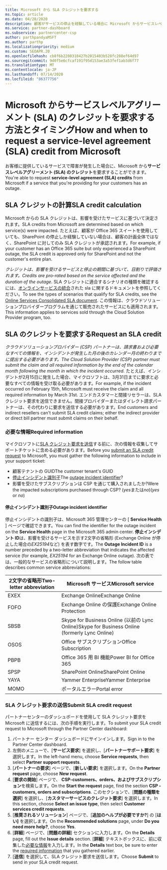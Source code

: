 ```yaml
---
title: Microsoft から SLA クレジットを要求する
ms.topic: article
ms.date: 04/28/2020
description: 顧客がサービスの停止を経験している場合に Microsoft からサービスレベルアグリーメント (SLA) のクレジットを要求するための特典、制限、および手順について説明します。
ms.service: partner-dashboard
ms.subservice: partnercenter-csp
author: parthpandyaMSFT
ms.author: parthp
ms.localizationpriority: medium
ms.custom: SEOAPR.20
ms.openlocfilehash: cb8f6b2280318427b2015403b528fc288ef64d97
ms.sourcegitcommit: 9d0f5e6cfcaf191f95d153ae3a53fef1ab3d6f77
ms.translationtype: MT
ms.contentlocale: ja-JP
ms.lasthandoff: 07/14/2020
ms.locfileid: "86377756"
---
```

# <a name="how-and-when-to-request-a-service-level-agreement-sla-credit-from-microsoft"></a><span data-ttu-id="78d55-103">Microsoft からサービスレベルアグリーメント (SLA) のクレジットを要求する方法とタイミング</span><span class="sxs-lookup"><span data-stu-id="78d55-103">How and when to request a service-level agreement (SLA) credit from Microsoft</span></span>

<span data-ttu-id="78d55-104">お客様に提供しているサービスで障害が発生した場合に、Microsoft から**サービスレベルアグリーメント (SLA) のクレジット**を要求することができます。</span><span class="sxs-lookup"><span data-stu-id="78d55-104">You're able to request **service-level agreement (SLA) credits** from Microsoft if a service that you're providing for your customers has an outage.</span></span>

## <a name="sla-credit-calculation"></a><span data-ttu-id="78d55-105">SLA クレジットの計算</span><span class="sxs-lookup"><span data-stu-id="78d55-105">SLA credit calculation</span></span>

<span data-ttu-id="78d55-106">Microsoft からの SLA クレジットは、影響を受けたサービスに基づいて決定されます。</span><span class="sxs-lookup"><span data-stu-id="78d55-106">SLA credits from Microsoft are determined based on which service(s) were impacted.</span></span> <span data-ttu-id="78d55-107">たとえば、顧客が Office 365 スイートを使用していても、SharePoint の停止しか経験していない場合は、顧客の計画全体ではなく、SharePoint に対してのみ SLA クレジットが承認されます。</span><span class="sxs-lookup"><span data-stu-id="78d55-107">For example, if your customer has an Office 365 suite but only experienced a SharePoint outage, the SLA credit is approved only for SharePoint and not the customer's entire plan.</span></span>

<span data-ttu-id="78d55-108">*クレジットは、影響を受けるサービスと停止の期間に基づいて、日割りで評価されます。*</span><span class="sxs-lookup"><span data-stu-id="78d55-108">*Credits are pro-rated based on the service affected and the duration of the outage.*</span></span> <span data-ttu-id="78d55-109">SLA クレジットに適合するシナリオの種類を確認するには、[オンラインサービスの統合](http://www.microsoftvolumelicensing.com/DocumentSearch.aspx?Mode=3&DocumentTypeId=37)された sla に関するドキュメントを参照してください。</span><span class="sxs-lookup"><span data-stu-id="78d55-109">To see the types of scenarios that qualify for SLA credits, see the [Online Services Consolidated SLA document](http://www.microsoftvolumelicensing.com/DocumentSearch.aspx?Mode=3&DocumentTypeId=37).</span></span> <span data-ttu-id="78d55-110">この情報は、クラウドソリューションプロバイダープログラムを通じて販売されたサービスにも適用されます。</span><span class="sxs-lookup"><span data-stu-id="78d55-110">This information applies to services sold through the Cloud Solution Provider program, too.</span></span>

## <a name="request-an-sla-credit"></a><span data-ttu-id="78d55-111">SLA のクレジットを要求する</span><span class="sxs-lookup"><span data-stu-id="78d55-111">Request an SLA credit</span></span>

<span data-ttu-id="78d55-112">*クラウドソリューションプロバイダー (CSP) パートナーは、請求書および必要なすべての情報を、インシデントが発生した月の後のカレンダー月の終わりまでに提出する必要があります。*</span><span class="sxs-lookup"><span data-stu-id="78d55-112">*The Cloud Solution Provider (CSP) partner must submit the claim and all required information by the end of the calendar month following the month in which the incident occurred.*</span></span> <span data-ttu-id="78d55-113">たとえば、インシデントが2月15日に発生した場合、マイクロソフトは、3月31日までに要求と必要なすべての情報を受け取る必要があります。</span><span class="sxs-lookup"><span data-stu-id="78d55-113">For example, if the incident occurred on February 15th, Microsoft must receive the claim and all required information by March 31st.</span></span> <span data-ttu-id="78d55-114">エンドカスタマーと間接リセラーは、SLA クレジット要求を送信できません。間接プロバイダーまたはダイレクト請求パートナーは、その代わりに要求を送信する必要があります。</span><span class="sxs-lookup"><span data-stu-id="78d55-114">End customers and indirect resellers can't submit SLA credit claims; either the indirect provider or direct bill partner must submit claims on their behalf.</span></span>

### <a name="required-information"></a><span data-ttu-id="78d55-115">必要な情報</span><span class="sxs-lookup"><span data-stu-id="78d55-115">Required information</span></span>

<span data-ttu-id="78d55-116">マイクロソフトに[SLA クレジット要求を送信](#submit-sla-credit-request)する前に、次の情報を収集してサポートチケットに含める必要があります。</span><span class="sxs-lookup"><span data-stu-id="78d55-116">Before you [submit an SLA credit request](#submit-sla-credit-request) to Microsoft, you must gather the following information to include in your support ticket:</span></span>

- <span data-ttu-id="78d55-117">顧客テナントの GUID</span><span class="sxs-lookup"><span data-stu-id="78d55-117">The customer tenant's GUID</span></span>
- <span data-ttu-id="78d55-118">[停止インシデント識別子](#outage-incident-identifier)</span><span class="sxs-lookup"><span data-stu-id="78d55-118">The [outage incident identifier](#outage-incident-identifier)?</span></span>
- <span data-ttu-id="78d55-119">影響を受けたサブスクリプションは CSP を通じて購入されましたか?</span><span class="sxs-lookup"><span data-stu-id="78d55-119">Were the impacted subscriptions purchased through CSP?</span></span> <span data-ttu-id="78d55-120">(*yes*または*no*)</span><span class="sxs-lookup"><span data-stu-id="78d55-120">(*yes* or *no*)</span></span>

#### <a name="outage-incident-identifier"></a><span data-ttu-id="78d55-121">停止インシデント識別子</span><span class="sxs-lookup"><span data-stu-id="78d55-121">Outage incident identifier</span></span>

<span data-ttu-id="78d55-122">停止インシデントの識別子は、Microsoft 365 管理センターの [ **Service Health** ] ページで確認できます。</span><span class="sxs-lookup"><span data-stu-id="78d55-122">You can find the identifier for the outage incident on the **Service Health** page in the Microsoft 365 admin center.</span></span> <span data-ttu-id="78d55-123">**停止インシデント ID**は、影響を受けるサービスを示す2文字の省略形 (Exchange Online が停止した場合の*EX25194*など) を表す数字です。</span><span class="sxs-lookup"><span data-stu-id="78d55-123">The **Outage Incident ID** is a number preceded by a two-letter abbreviation that indicates the affected service (for example, *EX25194* for an Exchange Online outage).</span></span> <span data-ttu-id="78d55-124">次の表では、一般的なサービスの省略形について説明します。</span><span class="sxs-lookup"><span data-stu-id="78d55-124">The follow table describes common service abbreviations:</span></span>

| <span data-ttu-id="78d55-125">2文字の省略形</span><span class="sxs-lookup"><span data-stu-id="78d55-125">Two-letter abbreviation</span></span> | <span data-ttu-id="78d55-126">Microsoft サービス</span><span class="sxs-lookup"><span data-stu-id="78d55-126">Microsoft service</span></span> |
| ----------------------- | ----------------- |
| <span data-ttu-id="78d55-127">EX</span><span class="sxs-lookup"><span data-stu-id="78d55-127">EX</span></span> | <span data-ttu-id="78d55-128">Exchange Online</span><span class="sxs-lookup"><span data-stu-id="78d55-128">Exchange Online</span></span> |
| <span data-ttu-id="78d55-129">FO</span><span class="sxs-lookup"><span data-stu-id="78d55-129">FO</span></span> | <span data-ttu-id="78d55-130">Exchange Online の保護</span><span class="sxs-lookup"><span data-stu-id="78d55-130">Exchange Online Protection</span></span> |
| <span data-ttu-id="78d55-131">SB</span><span class="sxs-lookup"><span data-stu-id="78d55-131">SB</span></span> | <span data-ttu-id="78d55-132">Skype for Business Online (以前の Lync Online)</span><span class="sxs-lookup"><span data-stu-id="78d55-132">Skype for Business Online (formerly Lync Online)</span></span> |
| <span data-ttu-id="78d55-133">OS</span><span class="sxs-lookup"><span data-stu-id="78d55-133">OS</span></span> | <span data-ttu-id="78d55-134">Office サブスクリプション</span><span class="sxs-lookup"><span data-stu-id="78d55-134">Office Subscription</span></span> |
| <span data-ttu-id="78d55-135"> PB</span><span class="sxs-lookup"><span data-stu-id="78d55-135">PB</span></span> | <span data-ttu-id="78d55-136">Office 365 用 BI 機能</span><span class="sxs-lookup"><span data-stu-id="78d55-136">Power BI for Office 365</span></span> |
| <span data-ttu-id="78d55-137">SP</span><span class="sxs-lookup"><span data-stu-id="78d55-137">SP</span></span> | <span data-ttu-id="78d55-138">SharePoint Online</span><span class="sxs-lookup"><span data-stu-id="78d55-138">SharePoint Online</span></span> |
| <span data-ttu-id="78d55-139">YA</span><span class="sxs-lookup"><span data-stu-id="78d55-139">YA</span></span> | <span data-ttu-id="78d55-140">Yammer Enterprise</span><span class="sxs-lookup"><span data-stu-id="78d55-140">Yammer Enterprise</span></span> |
| <span data-ttu-id="78d55-141">MO</span><span class="sxs-lookup"><span data-stu-id="78d55-141">MO</span></span> | <span data-ttu-id="78d55-142">ポータルエラー</span><span class="sxs-lookup"><span data-stu-id="78d55-142">Portal error</span></span> |

### <a name="submit-sla-credit-request"></a><span data-ttu-id="78d55-143">SLA クレジット要求の送信</span><span class="sxs-lookup"><span data-stu-id="78d55-143">Submit SLA credit request</span></span>

<span data-ttu-id="78d55-144">パートナーセンターのダッシュボードを使用して SLA クレジット要求を Microsoft に送信するには、次の手順を実行します。</span><span class="sxs-lookup"><span data-stu-id="78d55-144">To submit your SLA credit request to Microsoft through the Partner Center dashboard:</span></span>

1. <span data-ttu-id="78d55-145">パートナー センター ダッシュボードにサインインします。</span><span class="sxs-lookup"><span data-stu-id="78d55-145">Sign in to the Partner Center dashboard.</span></span>
2. <span data-ttu-id="78d55-146">左側のメニューで、[**サービス要求**] を選択し、[**パートナーサポート要求**] を選択します。</span><span class="sxs-lookup"><span data-stu-id="78d55-146">In the left-hand menu, choose **Service requests**, then select **Partner support requests**.</span></span>
3. <span data-ttu-id="78d55-147">[**パートナーの要求**] ページで、[**新しい要求**] を選択します。</span><span class="sxs-lookup"><span data-stu-id="78d55-147">On the **Partner request** page, choose **New request**.</span></span>
4. <span data-ttu-id="78d55-148">[**要求の開始**] ページで、 **CSP-customers、orders、およびサブスクリプション**を検索します。</span><span class="sxs-lookup"><span data-stu-id="78d55-148">On the **Start the request** page, find the section **CSP - customers, orders and subscriptions**.</span></span> <span data-ttu-id="78d55-149">このセクションで、[**問題の種類を選択**] を選択し、[**カスタマーサービスのクレジット要求**] を選択します。</span><span class="sxs-lookup"><span data-stu-id="78d55-149">In this section, choose **Select an issue type**, then select **Customer services credit requests**.</span></span>
5. <span data-ttu-id="78d55-150">[**推奨されるソリューション**] ページで、[**追加のヘルプが必要ですか?**] の [**はい]** を選択します。</span><span class="sxs-lookup"><span data-stu-id="78d55-150">On the **Recommended solutions** page, under **Do you need more help?**, choose **Yes**.</span></span>
6. <span data-ttu-id="78d55-151">[**詳細**] ページで、[**問題の詳細**] セクションに入力します。</span><span class="sxs-lookup"><span data-stu-id="78d55-151">On the **Details** page, fill out the **Issue details** section.</span></span> <span data-ttu-id="78d55-152">[**詳細**] テキストボックスに、前に収集した[必要な情報](#required-information)を入力します。</span><span class="sxs-lookup"><span data-stu-id="78d55-152">In the **Details** text box, be sure to enter the [required information](#required-information) that you gathered earlier.</span></span>
7. <span data-ttu-id="78d55-153">[**送信**] を選択して、SLA クレジット要求を送信します。</span><span class="sxs-lookup"><span data-stu-id="78d55-153">Choose **Submit** to send in your SLA credit request.</span></span>
